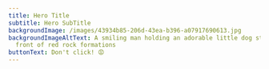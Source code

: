 ```yaml
---
title: Hero Title
subtitle: Hero SubTitle
backgroundImage: /images/43934b85-206d-43ea-b396-a07917690613.jpg
backgroundImageAltText: A smiling man holding an adorable little dog stands in
  front of red rock formations
buttonText: Don't click! 😡
---
```

